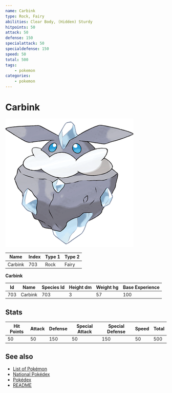 ```yaml
---
name: Carbink
type: Rock, Fairy
abilities: Clear Body, (Hidden) Sturdy
hitpoints: 50
attack: 50
defense: 150
specialattack: 50
specialdefense: 150
speed: 50
total: 500
tags:
    - pokemon
categories:
    - pokemon
---
```


# Carbink


![Carbink](images/703.png)

| **Name** | **Index** | **Type 1** | **Type 2** |
|----|----|----|----|
| Carbink | 703 | Rock | Fairy  |

**Carbink** 




| **Id** | **Name** | **Species Id** | **Height dm** | **Weight hg** | **Base Experience** |
|--------|----------|----------------|------------|------------|---------------------|
| 703 | Carbink | 703 | 3 | 57 | 100 |



## Stats

| **Hit Points** | **Attack** | **Defense** | **Special Attack** | **Special Defense** | **Speed** | **Total** |
|----------------|------------|-------------|--------------------|---------------------|-----------|-----------|
| 50 | 50 | 150 | 50 | 150 | 50 | 500 |

## See also

- [List of Pokémon](../pokemon.md)
- [National Pokédex](../national_pokedex.md)
- [Pokédex](../pokedex.md)
- [README](../README.md)
